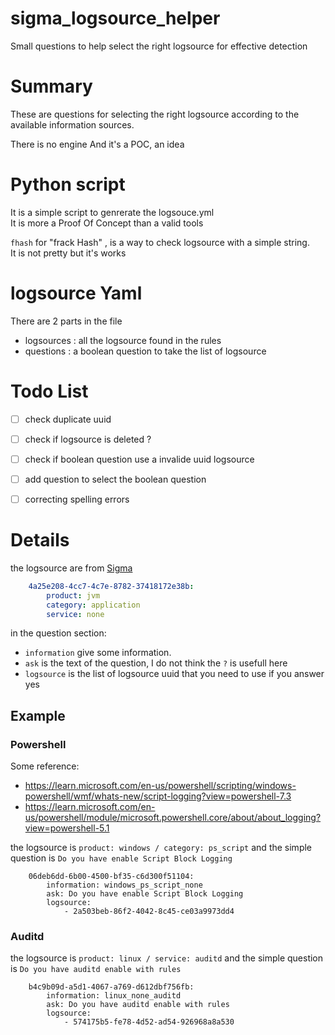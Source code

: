 # sigma_logsource_helper
Small questions to help select the right logsource for effective detection

# Summary

These are questions for selecting the right logsource according to the available information sources.

There is no engine 
And it's a POC, an idea 

# Python script

It is a simple script to genrerate the logsouce.yml  
It is more a Proof Of Concept than a valid tools

`fhash` for "frack Hash" , is a way to check logsource with a simple string.  
It is not pretty but it's works


# logsource Yaml 

There are 2 parts in the file

- logsources : all the logsource found in the rules
- questions : a boolean question to take the list of logsource


# Todo List

- [ ] check duplicate uuid
- [ ] check if logsource is deleted ?
- [ ] check if boolean question use a invalide uuid logsource
- [ ] add question to select the boolean question
- [ ] correcting spelling errors 


# Details

the logsource are from [Sigma](https://github.com/SigmaHQ/sigma-specification/blob/main/Sigma_specification.md#log-source)

```yaml
    4a25e208-4cc7-4c7e-8782-37418172e38b:
        product: jvm
        category: application
        service: none
```

in the question section:
- `information` give some information.  
- `ask` is the text of the question, I do not think the `?` is usefull here  
- `logsource` is the list of logsource uuid that you need to use if you answer yes  


## Example
### Powershell
Some reference: 
 - https://learn.microsoft.com/en-us/powershell/scripting/windows-powershell/wmf/whats-new/script-logging?view=powershell-7.3
 - https://learn.microsoft.com/en-us/powershell/module/microsoft.powershell.core/about/about_logging?view=powershell-5.1
  
the logsource is `product: windows / category: ps_script` and the simple question is `Do you have enable Script Block Logging`

```
    06deb6dd-6b00-4500-bf35-c6d300f51104:
        information: windows_ps_script_none
        ask: Do you have enable Script Block Logging
        logsource:
            - 2a503beb-86f2-4042-8c45-ce03a9973dd4
```

### Auditd

the logsource is `product: linux / service: auditd` and the simple question is `Do you have auditd enable with rules`

```
    b4c9b09d-a5d1-4067-a769-d612dbf756fb:
        information: linux_none_auditd
        ask: Do you have auditd enable with rules
        logsource:
            - 574175b5-fe78-4d52-ad54-926968a8a530
```
